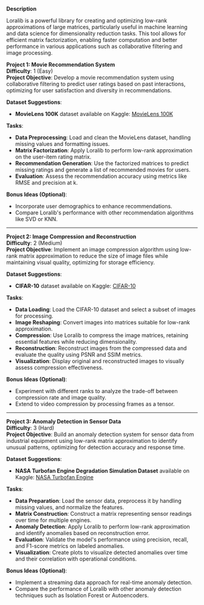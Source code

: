 **Description**

Loralib is a powerful library for creating and optimizing low-rank approximations of large matrices, particularly useful in machine learning and data science for dimensionality reduction tasks. This tool allows for efficient matrix factorization, enabling faster computation and better performance in various applications such as collaborative filtering and image processing.

**Project 1: Movie Recommendation System**  
**Difficulty**: 1 (Easy)  
**Project Objective**: Develop a movie recommendation system using collaborative filtering to predict user ratings based on past interactions, optimizing for user satisfaction and diversity in recommendations.  

**Dataset Suggestions**:  
- **MovieLens 100K** dataset available on Kaggle: [MovieLens 100K](https://grouplens.org/datasets/movielens/100k/)  

**Tasks**:  
- **Data Preprocessing**: Load and clean the MovieLens dataset, handling missing values and formatting issues.
- **Matrix Factorization**: Apply Loralib to perform low-rank approximation on the user-item rating matrix.
- **Recommendation Generation**: Use the factorized matrices to predict missing ratings and generate a list of recommended movies for users.
- **Evaluation**: Assess the recommendation accuracy using metrics like RMSE and precision at k.

**Bonus Ideas (Optional)**:  
- Incorporate user demographics to enhance recommendations.  
- Compare Loralib's performance with other recommendation algorithms like SVD or KNN.  

---

**Project 2: Image Compression and Reconstruction**  
**Difficulty**: 2 (Medium)  
**Project Objective**: Implement an image compression algorithm using low-rank matrix approximation to reduce the size of image files while maintaining visual quality, optimizing for storage efficiency.  

**Dataset Suggestions**:  
- **CIFAR-10** dataset available on Kaggle: [CIFAR-10](https://www.kaggle.com/c/cifar-10)  

**Tasks**:  
- **Data Loading**: Load the CIFAR-10 dataset and select a subset of images for processing.
- **Image Reshaping**: Convert images into matrices suitable for low-rank approximation.
- **Compression**: Use Loralib to compress the image matrices, retaining essential features while reducing dimensionality.
- **Reconstruction**: Reconstruct images from the compressed data and evaluate the quality using PSNR and SSIM metrics.
- **Visualization**: Display original and reconstructed images to visually assess compression effectiveness.

**Bonus Ideas (Optional)**:  
- Experiment with different ranks to analyze the trade-off between compression rate and image quality.  
- Extend to video compression by processing frames as a tensor.  

---

**Project 3: Anomaly Detection in Sensor Data**  
**Difficulty**: 3 (Hard)  
**Project Objective**: Build an anomaly detection system for sensor data from industrial equipment using low-rank matrix approximation to identify unusual patterns, optimizing for detection accuracy and response time.  

**Dataset Suggestions**:  
- **NASA Turbofan Engine Degradation Simulation Dataset** available on Kaggle: [NASA Turbofan Engine](https://www.kaggle.com/datasets/behnamf/engine-failure-prediction)  

**Tasks**:  
- **Data Preparation**: Load the sensor data, preprocess it by handling missing values, and normalize the features.
- **Matrix Construction**: Construct a matrix representing sensor readings over time for multiple engines.
- **Anomaly Detection**: Apply Loralib to perform low-rank approximation and identify anomalies based on reconstruction error.
- **Evaluation**: Validate the model's performance using precision, recall, and F1-score metrics on labeled anomalies.
- **Visualization**: Create plots to visualize detected anomalies over time and their correlation with operational conditions.

**Bonus Ideas (Optional)**:  
- Implement a streaming data approach for real-time anomaly detection.  
- Compare the performance of Loralib with other anomaly detection techniques such as Isolation Forest or Autoencoders.  

